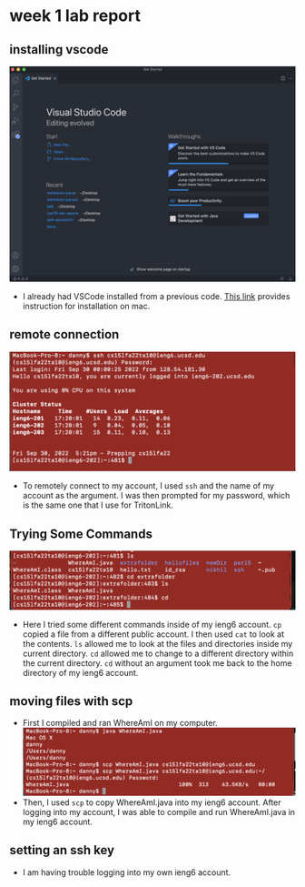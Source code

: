 # week 1 lab report

## installing vscode
![Image](l1sc1.png)
* I already had VSCode installed from a previous code. [This link](https://code.visualstudio.com/docs/setup/mac) provides instruction for installation on mac.

## remote connection
![Image](l1sc2.png)
* To remotely connect to my account, I used `ssh` and the name of my account as the argument. I was then prompted for my password, which is the same one that I use for TritonLink. 

## Trying Some Commands
![Image](l1sc3.png)
 * Here I tried some different commands inside of my ieng6 account. `cp` copied a file from a different public account. I then used `cat` to look at the contents. `ls` allowed me to look at the files and directories inside my current directory. `cd` allowed me to change to a different directory within the current directory. `cd` without an argument took me back to the home directory of my ieng6 account. 
 
 ## moving files with scp
 * First I compiled and ran WhereAmI on my computer.
![Image](l1sc4.png)
* Then, I used `scp` to copy WhereAmI.java into my ieng6 account. After logging into my account, I was able to compile and run WhereAmI.java in my ieng6 account. 

## setting an ssh key

* I am having trouble logging into my own ieng6 account. 
